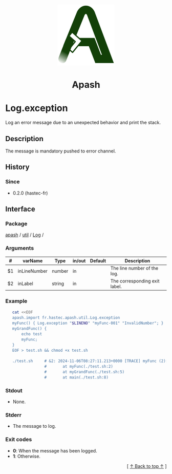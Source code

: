 
<div align='center' id='apash-top'>
  <a href='https://github.com/hastec-fr/apash'>
    <img alt='apash-logo' src='../../../../../../assets/apash-logo.svg'/>
  </a>

  # Apash
</div>


# Log.exception
Log an error message due to an unexpected behavior and print the stack.
## Description
   The message is mandatory pushed to error channel.

## History
### Since
  * 0.2.0 (hastec-fr)

## Interface
### Package
<!-- apash.packageBegin -->
[apash](../../../apash.md) / [util](../../util.md) / [Log](../Log.md) / 
<!-- apash.packageEnd -->

### Arguments
 | #      | varName        | Type          | in/out   | Default   | Description                           |
 |--------|----------------|---------------|----------|-----------|---------------------------------------|
 | $1     | inLineNumber   | number        | in       |           | The line number of the log.           |
 | $2     | inLabel        | string        | in       |           | The corresponding exit label.         |

### Example
 ```bash
    cat <<EOF
    apash.import fr.hastec.apash.util.Log.exception
    myFunc() { Log.exception "$LINENO" "myFunc-001" "InvalidNumber"; }
    myGrandFunc() { 
        echo test
        myFunc;
    }
    EOF > test.sh && chmod +x test.sh
    
    ./test.sh     # &2: 2024-11-06T08:27:11.213+0000 [TRACE] myFunc (2): Exception InvalidNumber at myFunc-001
                  #       at myFunc(./test.sh:2)
                  #       at myGrandFunc(./test.sh:5)
                  #       at main(./test.sh:8)
 ```

### Stdout
  * None.
### Stderr
  * The message to log.

### Exit codes
  * **0**: When the message has been logged.
  * **1**: Otherwise.

  <div align='right'>[ <a href='#apash-top'>↑ Back to top ↑</a> ]</div>

